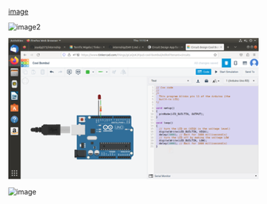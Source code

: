 [image](https://www.tinkercad.com/things/85kYaymCbMp-exquisite-turing-inari/editel)

![image2](https://www.tinkercad.com/things/4sCX8B1hBBZ-terrific-migelo)

![image3](https://github.com/joyalpj573/internship/blob/main/img/printt.png)

![image]()

